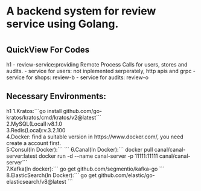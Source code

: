 <h1>A backend system for review service using Golang.<h1>
<h2>QuickView For Codes</h2>h1
- review-service:providing Remote Process Calls for users, stores and audits.
- service for users: not inplemented serperately, http apis and grpc
- service for shops: review-b
- service for audits: review-o
<h2>Necessary Environments:</h2>h1
1.Kratos:```go install github.com/go-kratos/kratos/cmd/kratos/v2@latest```<br>
2.MySQL(Local):v8.1.0<br>
3.Redis(Local):v.3.2.100<br>
4.Docker: find a suitable version in https://www.docker.com/, you need create a account first.<br>
5:Consul(In Docker):``` ```
6.Canal(In Docker):```
  docker pull canal/canal-server:latest
  docker run -d --name canal-server -p 11111:11111 canal/canal-server```<br>
7.Kafka(In docker):```
  go get github.com/segmentio/kafka-go
```<br>
8.ElasticSearch(In Docker):```
  go get github.com/elastic/go-elasticsearch/v8@latest
  ```<br>
